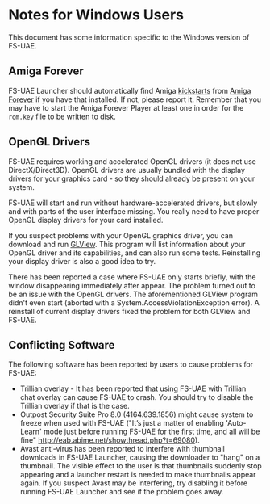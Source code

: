 # Notes for Windows Users

This document has some information specific to the Windows version of FS-UAE.

## Amiga Forever

FS-UAE Launcher should automatically find Amiga [kickstarts](kickstarts.md)
from [Amiga Forever](amiga-forever.md) if you have that installed. If not,
please report it. Remember that you may have to start the Amiga Forever
Player at least one in order for the `rom.key` file to be written to disk.

## OpenGL Drivers

FS-UAE requires working and accelerated OpenGL drivers (it does not use
DirectX/Direct3D). OpenGL drivers are usually bundled with the display
drivers for your graphics card - so they should already be present on your
system.

FS-UAE will start and run without hardware-accelerated drivers, but slowly
and with parts of the user interface missing. You really need to have
proper OpenGL display drivers for your card installed.

If you suspect problems with your OpenGL graphics driver, you can download
and run [GLView](http://www.realtech-vr.com/glview/). This program will list
information about your OpenGL driver and its capabilities, and can also
run some tests. Reinstalling your display driver is also a good idea to try.

There has been reported a case where FS-UAE only starts briefly, with the
window disappearing immediately after appear. The problem turned out to be
an issue with the OpenGL drivers. The aforementioned GLView program didn't
even start (aborted with a System.AccessViolationException error). A
reinstall of current display drivers fixed the problem for both GLView and
FS-UAE.

## Conflicting Software

The following software has been reported by users to cause problems for
FS-UAE:

* Trillian overlay - It has been reported that using FS-UAE with Trillian
  chat overlay can cause FS-UAE to crash. You should try to disable the
  Trillian overlay if that is the case.
* Outpost Security Suite Pro 8.0 (4164.639.1856) might cause system to
  freeze when used with FS-UAE ("It’s just a matter of enabling 'Auto-Learn'
  mode just before running FS-UAE for the first time, and all will be fine"
  http://eab.abime.net/showthread.php?t=69080).
* Avast anti-virus has been reported to interfere with thumbnail downloads
  in FS-UAE Launcher, causing the downloader to "hang" on a thumbnail.
  The visible effect to the user is that thumbnails suddenly stop appearing
  and a launcher restart is needed to make thumbnails appear again. If you
  suspect Avast may be interfering, try disabling it before running
  FS-UAE Launcher and see if the problem goes away.
